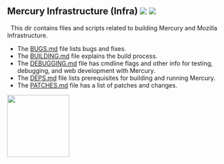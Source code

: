 ## Mercury Infrastructure (Infra) <img src="https://github.com/Alex313031/Mercury/blob/main/logos/build_light.svg#gh-dark-mode-only"> <img src="https://github.com/Alex313031/Mercury/blob/main/logos/build_dark.svg#gh-light-mode-only">

&nbsp;&nbsp;This dir contains files and scripts related to building Mercury and Mozilla Infrastructure.

 - The [BUGS.md](BUGS.md) file lists bugs and fixes.
 - The [BUILDING.md](BUILDING.md) file explains the build process.
 - The [DEBUGGING.md](DEBUGGING.md) file has cmdline flags and other info for testing, debugging, and web development with Mercury.
 - The [DEPS.md](DEPS.md) file lists prerequisites for building and running Mercury.
 - The [PATCHES.md](PATCHES.md) file has a list of patches and changes.

<img src="https://github.com/Alex313031/Mercury/blob/main/logos/geckoview.svg" width="144">
